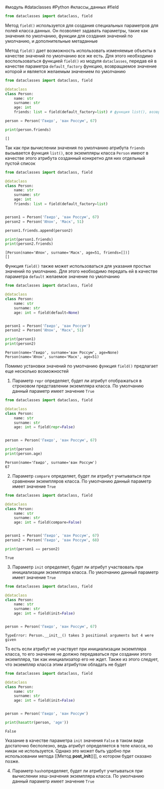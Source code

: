 #модуль #dataclasses #Python #классы_данных #field 


```python
from dataclasses import dataclass, field
```

Метод `field()` используется для создания специальных параметров для полей класса данных. Он позволяет задавать параметры, такие как значения по умолчанию, функции для создания значений по умолчанию, и дополнительные метаданные

Метод `field()` дает возможность использовать изменяемые объекты в качестве значений по умолчанию все же есть. Для этого необходимо воспользоваться функцией `field()` из модуля `dataclasses`, передав ей в качестве параметра `default_factory` функцию, возвращаемое значение которой и является желаемым значением по умолчанию
```python
from dataclasses import dataclass, field

@dataclass
class Person:
    name: str
    surname: str
    age: int
    friends: list = field(default_factory=list) # функция list(), возвращающая пустой список

person = Person('Гвидо', 'ван Россум', 67)

print(person.friends)
```
```
[]
```
Так как при вычислении значения по умолчанию атрибута `friends` вызывается функция `list()`, все экземпляры класса `Person` имеют в качестве этого атрибута созданный конкретно для них отдельный пустой список
```python
from dataclasses import dataclass, field

@dataclass
class Person:
    name: str
    surname: str
    age: int
    friends: list = field(default_factory=list)


person1 = Person('Гвидо', 'ван Россум', 67)
person2 = Person('Илон', 'Маск', 51)

person1.friends.append(person2)

print(person1.friends)
print(person2.friends)
```
```
[Person(name='Илон', surname='Маск', age=51, friends=[])]
[]
```
Функция `field()` также может использоваться для указания простых значений по умолчанию. Для этого необходимо передать ей в качестве параметра `default` желаемое значение по умолчанию
```python
from dataclasses import dataclass, field

@dataclass
class Person:
    name: str
    surname: str
    age: int = field(default=None)


person1 = Person('Гвидо', 'ван Россум')
person2 = Person('Илон', 'Маск', 51)

print(person1)
print(person2)
```
```
Person(name='Гвидо', surname='ван Россум', age=None)
Person(name='Илон', surname='Маск', age=51)
```

Помимо установки значений по умолчанию функция `field()` предлагает еще несколько возможностей

1.  Параметр `repr` определяет, будет ли атрибут отображаться в строковом представлении экземпляра класса. По умолчанию данный параметр имеет значение `True`
```python
from dataclasses import dataclass, field

@dataclass
class Person:
    name: str
    surname: str
    age: int = field(repr=False)


person = Person('Гвидо', 'ван Россум', 67)

print(person)
print(person.age)
```
```
Person(name='Гвидо', surname='ван Россум')
67
```

2. Параметр `compare` определяет, будет ли атрибут учитываться при сравнении экземпляров класса. По умолчанию данный параметр имеет значение `True`
```python
from dataclasses import dataclass, field

@dataclass
class Person:
    name: str
    surname: str
    age: int = field(compare=False)


person1 = Person('Гвидо', 'ван Россум', 67)
person2 = Person('Гвидо', 'ван Россум', 68)

print(person1 == person2)
```
```
True
```

3. Параметр `init` определяет, будет ли атрибут участвовать при инициализации экземпляра класса. По умолчанию данный параметр имеет значение `True`
```python
from dataclasses import dataclass, field

@dataclass
class Person:
    name: str
    surname: str
    age: int = field(init=False)


person = Person('Гвидо', 'ван Россум', 67)
```
```
TypeError: Person.__init__() takes 3 positional arguments but 4 were given
```
То есть если атрибут не участвует при инициализации экземпляра класса, то его значение не должно передаваться при создании этого экземпляра, так как инициализатор его не ждет. Также из этого следует, что экземпляр класса этим атрибутом обладать не будет
```python
from dataclasses import dataclass, field

@dataclass
class Person:
    name: str
    surname: str
    age: int = field(init=False)


person = Person('Гвидо', 'ван Россум')

print(hasattr(person, 'age'))
```
```
False
```
Указание в качестве параметра `init` значения `False` в таком виде достаточно бесполезно, ведь атрибут определяется в теле класса, но никак не используется. Однако это может быть удобно при использовании метода [[Метод __post_init__()]], о котором будет сказано позже.

4. Параметр `hash`определяет, будет ли атрибут учитываться при вычислении хеш-значения экземпляра класса. По умолчанию данный параметр имеет значение `True`